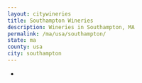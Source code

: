 ```yaml
---
layout: citywineries
title: Southampton Wineries
description: Wineries in Southampton, MA
permalink: /ma/usa/southampton/
state: ma
county: usa
city: southampton
---
```

-
